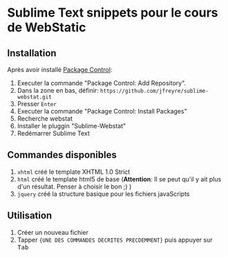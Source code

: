 Sublime Text snippets pour le cours de WebStatic
===============


## Installation



Après avoir installé [Package Control](https://sublime.wbond.net/installation#st2):

1. Executer la commande "Package Control: Add Repository".
2. Dans la zone en bas, définir: `https://github.com/jfreyre/sublime-webstat.git`
3. Presser `Enter`
4. Executer la commande "Package Control: Install Packages"
5. Recherche webstat
6. Installer le pluggin "Sublime-Webstat"
7. Redémarrer Sublime Text



## Commandes disponibles

1. `xhtml` créé le template XHTML 1.0 Strict
2. `html` créé le template html5 de base (**Attention**: Il se peut qu'il y ait plus d'un résultat. Penser à choisir le bon ;) )
3. `jquery` créé la structure basique pour les fichiers javaScripts

## Utilisation


1. Créer un nouveau fichier
2. Tapper `{UNE DES COMMANDES DECRITES PRECDEMMENT}` puis appuyer sur <kbd>Tab</kbd>




